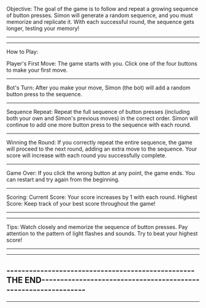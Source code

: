 Objective:
The goal of the game is to follow and repeat a growing sequence of button presses.
Simon will generate a random sequence, and you must memorize and replicate it. 
With each successful round, the sequence gets longer, testing your memory!

------------------------------------------------------------------------------------------------------------------------
------------------------------------------------------------------------------------------------------------------------

How to Play:

Player's First Move:
The game starts with you. Click one of the four buttons to make your first move.

------------------------------------------------------------------------------------------------------------------------

Bot's Turn:
After you make your move, Simon (the bot) will add a random button press to the sequence.

------------------------------------------------------------------------------------------------------------------------

Sequence Repeat:
Repeat the full sequence of button presses (including both your own and Simon's previous moves) in the correct order.
Simon will continue to add one more button press to the sequence with each round.

------------------------------------------------------------------------------------------------------------------------

Winning the Round:
If you correctly repeat the entire sequence, the game will proceed to the next round, adding an extra move to the sequence.
Your score will increase with each round you successfully complete.

------------------------------------------------------------------------------------------------------------------------

Game Over:
If you click the wrong button at any point, the game ends. You can restart and try again from the beginning.

------------------------------------------------------------------------------------------------------------------------

Scoring:
Current Score: Your score increases by 1 with each round.
Highest Score: Keep track of your best score throughout the game!

------------------------------------------------------------------------------------------------------------------------
------------------------------------------------------------------------------------------------------------------------

Tips:
Watch closely and memorize the sequence of button presses.
Pay attention to the pattern of light flashes and sounds.
Try to beat your highest score!

------------------------------------------------------------------------------------------------------------------------
------------------------------------------------------------------------------------------------------------------------
--------------------------------------------------THE END---------------------------------------------------------------
------------------------------------------------------------------------------------------------------------------------
------------------------------------------------------------------------------------------------------------------------
